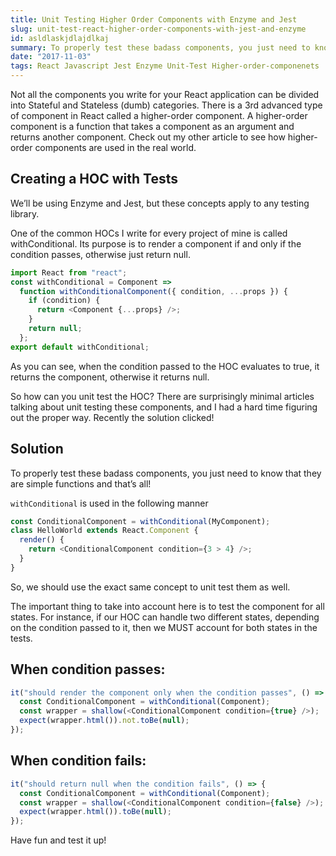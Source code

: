 ```yaml
---
title: Unit Testing Higher Order Components with Enzyme and Jest
slug: unit-test-react-higher-order-components-with-jest-and-enzyme
id: asldlaskjdlajdlkaj
summary: To properly test these badass components, you just need to know that they are simple functions and that’s all!
date: "2017-11-03"
tags: React Javascript Jest Enzyme Unit-Test Higher-order-componenets
---
```


Not all the components you write for your React application can be divided into Stateful and Stateless (dumb) categories. There is a 3rd advanced type of component in React called a higher-order component. A higher-order component is a function that takes a component as an argument and returns another component. Check out my other article to see how higher-order components are used in the real world.

## Creating a HOC with Tests

We’ll be using Enzyme and Jest, but these concepts apply to any testing library.

One of the common HOCs I write for every project of mine is called withConditional. Its purpose is to render a component if and only if the condition passes, otherwise just return null.

```js
import React from "react";
const withConditional = Component =>
  function withConditionalComponent({ condition, ...props }) {
    if (condition) {
      return <Component {...props} />;
    }
    return null;
  };
export default withConditional;
```

As you can see, when the condition passed to the HOC evaluates to true, it returns the component, otherwise it returns null.

So how can you unit test the HOC? There are surprisingly minimal articles talking about unit testing these components, and I had a hard time figuring out the proper way. Recently the solution clicked!

## Solution

To properly test these badass components, you just need to know that they are simple functions and that’s all!

`withConditional` is used in the following manner

```js
const ConditionalComponent = withConditional(MyComponent);
class HelloWorld extends React.Component {
  render() {
    return <ConditionalComponent condition={3 > 4} />;
  }
}
```

So, we should use the exact same concept to unit test them as well.

The important thing to take into account here is to test the component for all states. For instance, if our HOC can handle two different states, depending on the condition passed to it, then we MUST account for both states in the tests.

## When condition passes:

```js
it("should render the component only when the condition passes", () => {
  const ConditionalComponent = withConditional(Component);
  const wrapper = shallow(<ConditionalComponent condition={true} />);
  expect(wrapper.html()).not.toBe(null);
});
```

## When condition fails:

```js
it("should return null when the condition fails", () => {
  const ConditionalComponent = withConditional(Component);
  const wrapper = shallow(<ConditionalComponent condition={false} />);
  expect(wrapper.html()).toBe(null);
});
```

Have fun and test it up!
